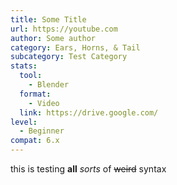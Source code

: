 ```yaml
---
title: Some Title
url: https://youtube.com
author: Some author
category: Ears, Horns, & Tail
subcategory: Test Category
stats:
  tool:
    - Blender
  format:
    - Video
  link: https://drive.google.com/
level:
  - Beginner
compat: 6.x
---
```

this is testing **all** *sorts* of ~~weird~~ syntax